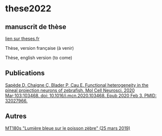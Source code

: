 # these2022

## manuscrit de thèse

[lien sur theses.fr](http://www.theses.fr/s294467)

Thèse, version française (à venir)

Thèse, english version (to come)

## Publications

[Sapède D, Chaigne C, Blader P, Cau E. Functional heterogeneity in the pineal projection neurons of zebrafish. Mol Cell Neurosci. 2020 Mar;103:103468. doi: 10.1016/j.mcn.2020.103468. Epub 2020 Feb 3. PMID: 32027966.](https://pubmed.ncbi.nlm.nih.gov/32027966/)

## Autres

[MT180s "Lumière bleue sur le poisson zèbre" (25 mars 2019)](https://www.youtube.com/watch?v=e2V6eqhe0zY)
